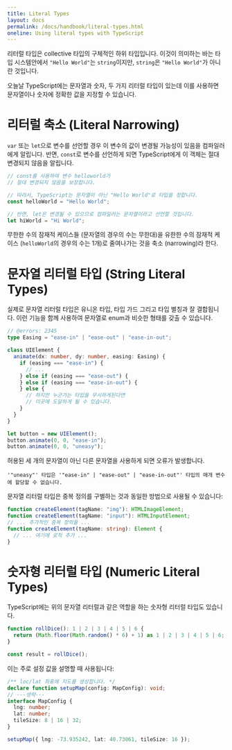 ```yaml
---
title: Literal Types
layout: docs
permalink: /docs/handbook/literal-types.html
oneline: Using literal types with TypeScript
---
```


리터럴 타입은 collective 타입의 구체적인 하위 타입입니다.
이것이 의미하는 바는 타입 시스템안에서 `"Hello World"`는 `string`이지만, `string`은 `"Hello World"`가 아니란 것입니다.

오늘날 TypeScript에는 문자열과 숫자, 두 가지 리터럴 타입이 있는데 이를 사용하면 문자열이나 숫자에 정확한 값을 지정할 수 있습니다.

# 리터럴 축소 (Literal Narrowing)

`var` 또는 `let`으로 변수를 선언할 경우 이 변수의 값이 변경될 가능성이 있음을 컴파일러에게 알립니다.
반면, `const`로 변수를 선언하게 되면 TypeScript에게 이 객체는 절대 변경되지 않음을 알립니다.

```ts twoslash
// const를 사용하여 변수 helloworld가
// 절대 변경되지 않음을 보장합니다.

// 따라서, TypeScript는 문자열이 아닌 "Hello World"로 타입을 정합니다.
const helloWorld = "Hello World";

// 반면, let은 변경될 수 있으므로 컴파일러는 문자열이라고 선언할 것입니다.
let hiWorld = "Hi World";
```

무한한 수의 잠재적 케이스들 (문자열의 경우의 수는 무한대)을 유한한 수의 잠재적 케이스 (`helloWorld`의 경우의 수는 1개)로 줄여나가는 것을 축소 (narrowing)라 한다.

# 문자열 리터럴 타입 (String Literal Types)

실제로 문자열 리터럴 타입은 유니온 타입, 타입 가드 그리고 타입 별칭과 잘 결합됩니다.
이런 기능을 함께 사용하여 문자열로 enum과 비슷한 형태를 갖출 수 있습니다.

```ts twoslash
// @errors: 2345
type Easing = "ease-in" | "ease-out" | "ease-in-out";

class UIElement {
  animate(dx: number, dy: number, easing: Easing) {
    if (easing === "ease-in") {
      // ...
    } else if (easing === "ease-out") {
    } else if (easing === "ease-in-out") {
    } else {
      // 하지만 누군가는 타입을 무시하게된다면
      // 이곳에 도달하게 될 수 있습니다.
    }
  }
}

let button = new UIElement();
button.animate(0, 0, "ease-in");
button.animate(0, 0, "uneasy");
```

허용된 세 개의 문자열이 아닌 다른 문자열을 사용하게 되면 오류가 발생합니다.

```
'"uneasy"' 타입은 '"ease-in" | "ease-out" | "ease-in-out"' 타입의 매개 변수에 할당할 수 없습니다.
```

문자열 리터럴 타입은 중복 정의를 구별하는 것과 동일한 방법으로 사용될 수 있습니다:

```ts
function createElement(tagName: "img"): HTMLImageElement;
function createElement(tagName: "input"): HTMLInputElement;
// ... 추가적인 중복 정의들 ...
function createElement(tagName: string): Element {
  // ... 여기에 로직 추가 ...
}
```

# 숫자형 리터럴 타입 (Numeric Literal Types)

TypeScript에는 위의 문자열 리터럴과 같은 역할을 하는 숫자형 리터럴 타입도 있습니다.

```ts twoslash
function rollDice(): 1 | 2 | 3 | 4 | 5 | 6 {
  return (Math.floor(Math.random() * 6) + 1) as 1 | 2 | 3 | 4 | 5 | 6;
}

const result = rollDice();
```

이는 주로 설정 값을 설명할 때 사용됩니다:

```ts twoslash
/** loc/lat 좌표에 지도를 생성합니다. */
declare function setupMap(config: MapConfig): void;
// ---생략---
interface MapConfig {
  lng: number;
  lat: number;
  tileSize: 8 | 16 | 32;
}

setupMap({ lng: -73.935242, lat: 40.73061, tileSize: 16 });
```